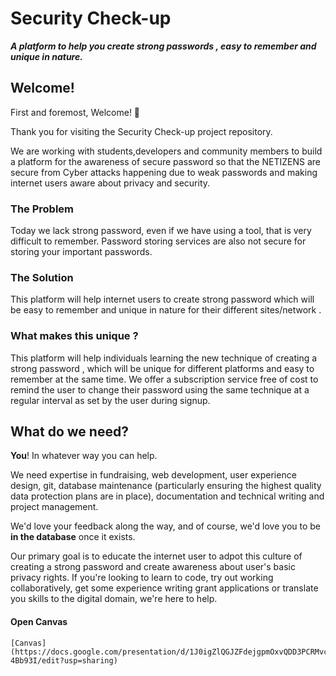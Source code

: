 # Security Check-up

***A platform to help you create strong passwords , easy to remember and unique in nature.***

## Welcome!

First and foremost, Welcome! :tada:

Thank you for visiting the Security Check-up project repository.    

We are working with students,developers and community members to build a platform for the awareness of secure password so that the NETIZENS are secure from Cyber attacks happening due to weak passwords and making internet users aware about privacy and security.

### The Problem
Today we lack strong password, even if we have using a tool, that is very difficult to remember. Password storing services are also not secure for storing your important passwords.

### The Solution
This platform will help internet users to create strong password which will be easy to remember and unique in nature for their different sites/network .

### What makes this unique ?
This platform will help individuals learning the new technique of creating a strong password , which will be unique for different platforms and easy to remember at the same time. We offer a subscription service free of cost to remind the user to change their password using the same technique at a regular interval as set by the user during signup.

## What do we need?

**You**! In whatever way you can help.

We need expertise in fundraising, web development, user experience design, git, database maintenance (particularly ensuring the highest quality data protection plans are in place), documentation and technical writing and project management.

We'd love your feedback along the way, and of course, we'd love you to be **in the database** once it exists.

Our primary goal is to educate the internet user to adpot this culture of creating a strong password and create awareness about user's basic privacy rights. If you're looking to learn to code, try out working collaboratively, get some experience writing grant applications or translate you skills to the digital domain, we're here to help.

#### Open Canvas

    [Canvas](https://docs.google.com/presentation/d/1J0igZlQGJZFdejgpmOxvQDD3PCRMvcebKTKv-4Bb93I/edit?usp=sharing)


